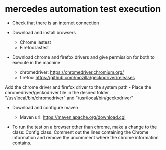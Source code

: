 # mercedes automation test execution

- Check that there is an internet connection

- Download and install browsers
    - Chrome lastest
    - Firefox lastest

- Download chrome and firefox drivers and give permission for both to execute in the machine
    - chromedriver: https://chromedriver.chromium.org/
    - firefox: https://github.com/mozilla/geckodriver/releases

Add the chrome driver and firefox driver to the system path
    - Place the chromedriver/geckodriver file in the desired folder
    "/usr/local/bin/chromedriver" and "/usr/local/bin/geckodriver"
     

- Download and configure maven
    - Maven url: https://maven.apache.org/download.cgi
    
- To run the test on a browser other than chrome, make a change to the class: Config.class.
Comment out the lines containing the Chrome information and remove the uncomment where the chrome information contains.

